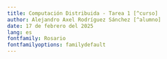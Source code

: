 ```yaml
---
title: Computación Distribuida - Tarea 1 [^curso]
author: Alejandro Axel Rodríguez Sánchez [^alumno]
date: 17 de febrero del 2025
lang: es
fontfamily: Rosario
fontfamilyoptions: familydefault
---
```


[^curso]: 2025-2, Grupo 7106. Profesor: Mauricio Riva Palacio Orozco. Ayudante: Adrián Felipe Fernández Romero. Ayudante de laboratorio: Daniel Michel Tavera.
[^alumno]: [ahexo@ciencias.unam.mx](mailto:ahexo@ciencias.unam.mx) 